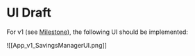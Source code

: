 # UI Draft

For v1 (see [Milestone](https://github.com/PythBuster/savings_manager/milestone/2)), the following UI should be implemented:

![[App_v1_SavingsManagerUI.png]]

